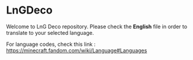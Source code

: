 # LnGDeco
Welcome to LnG Deco repository. Please check the **English** file in order to translate to your selected language.

For language codes, check this link :
https://minecraft.fandom.com/wiki/Language#Languages
